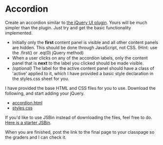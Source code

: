 Accordion
=========

Create an accordion similar to [the jQuery UI plugin](http://jqueryui.com/demos/accordion/). 
Yours will be much simpler than the plugin. Just try and get the basic functionality implemented. 

* Initially only the __first__ content panel is visible and all other content panels are hidden. 
This should be done through JavaScript, not CSS. (Hint: use the .first() or .eq(0) jQuery method)
* When a user clicks on any of the accordion labels, only the content panel that is __next__ to the label you clicked should be made visible.
* _(optional)_ The label for the active content panel should have a class of 'active' applied to it, 
which I have provided a basic style declaration in the styles.css sheet for you. 

I have provided the base HTML and CSS files for you to use. Download the following, and start adding your jQuery.

* [accordion.html](https://raw.github.com/ITP-Webdev/site/master/notes-and-assignments/assignments/404/accordion_starter/accordion.html)
* [styles.css](https://raw.github.com/ITP-Webdev/site/master/notes-and-assignments/assignments/404/accordion_starter/styles.css)

If you'd like to use JSBin instead of downloading the files, feel free to do. [Here is a starter JSBin](http://jsbin.com/IYAJus/1/edit).

When you are finished, post the link to the final page to your classpage so the graders and I can check it.
